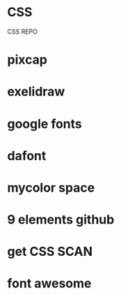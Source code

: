# CSS
CSS REPO

# pixcap
# exelidraw
# google fonts
# dafont
# mycolor space
# 9 elements github
# get CSS SCAN
# font awesome
